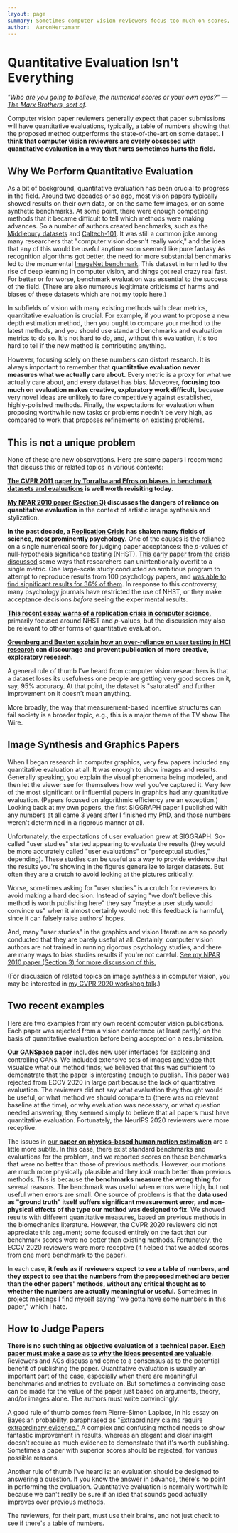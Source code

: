```yaml
---
layout: page
summary: Sometimes computer vision reviewers focus too much on scores, especially for image synthesis papers.
author:  AaronHertzmann
---
```



# Quantitative Evaluation Isn't Everything

*"Who are you going to believe, the numerical scores or your own eyes?" — [The Marx Brothers, sort of](https://www.youtube.com/watch?v=cHxGUe1cjzM).*


Computer vision paper reviewers generally expect that paper submissions will have quantitative evaluations, typically, a table of numbers showing that the proposed method outperforms the state-of-the-art on some dataset. **I think that computer vision reviewers are overly obsessed with quantitative evaluation in a way that hurts sometimes hurts the field.** 

Why We Perform Quantitative Evaluation
---

As a bit of background, quantitative evaluation has been crucial to progress in the field. Around two decades or so ago, most vision papers typically showed results on their own data, or on the same few images, or on some synthetic benchmarks. At some point, there were enough competing methods that it became difficult to tell which methods were making advances. So a number of authors created benchmarks, such as the [Middlebury datasets](https://vision.middlebury.edu/stereo/data/) and [Caltech-101](http://www.vision.caltech.edu/Image_Datasets/Caltech101/). 
It was still a common joke among many researchers that "computer vision doesn't really work," and the idea that any of this would be useful anytime soon seemed like pure fantasy
As recognition algorithms got better, the need for more substantial benchmarks led to the monumental [ImageNet benchmark](https://en.wikipedia.org/wiki/ImageNet). This dataset in turn led to the rise of deep learning in computer vision, and things got real crazy real fast. For better or for worse, benchmark evaluation was essential to the success of the field. (There are also numerous legitimate criticisms of harms and biases of these datasets which are not my topic here.)

In subfields of vision with many existing methods with clear metrics, quantitative evaluation is crucial. For example, if you want to propose a new depth estimation method, then you ought to compare your method to the latest methods, and you should use standard benchmarks and evaluation metrics to do so. It's not hard to do, and, without this evaluation, it's too hard to tell if the new method is contributing anything.

However, focusing solely on these numbers can distort research. It is always important to remember that **quantitative evaluation never measures what we actually care about.**  Every metric is a proxy for what we actually care about, and every dataset has bias.   Moveover, **focusing too much on evaluation makes creative, exploratory work difficult,** because very novel ideas are unlikely to fare competitively against established, highly-polished methods. Finally, the expectations for evaluation when proposing worthwhile new tasks or problems needn't be very high, as compared to work that proposes refinements on existing problems.


This is not a unique problem
---

None of these are new observations. Here are some papers I recommend that discuss this or related topics in various contexts:

**[The CVPR 2011 paper by Torralba and Efros on biases in benchmark datasets and evaluations](http://people.csail.mit.edu/torralba/publications/datasets_cvpr11.pdf) is well worth revisiting today**.

**[My NPAR 2010 paper (Section 3)](http://www.dgp.toronto.edu/~hertzman/ScienceOfArt/) discusses the dangers of reliance on quantitative evaluation** in the context of artistic image synthesis and stylization.

**In the past decade, a [Replication Crisis](https://en.wikipedia.org/wiki/Replication_crisis) has shaken many fields of science, most prominently psychology.** One of the causes is the reliance on a single numerical score for judging paper acceptances: the *p*-values of null-hypothesis significance testing (NHST).  [This early paper from the crisis discussed](https://journals.sagepub.com/doi/10.1177/0956797611417632) some ways that researchers can unintentionally overfit to a single metric.  One large-scale study conducted an ambitious program to attempt to reproduce results from 100 psychology papers, and [was able to find significant results for 36% of them](https://science.sciencemag.org/content/349/6251/aac4716). In response to this controversy, many psychology journals have restricted the use of NHST, or they make acceptance decisions *before* seeing the experimental results. 

**[This recent essay warns of a replication crisis in computer science,](https://cacm.acm.org/magazines/2020/8/246369-threats-of-a-replication-crisis-in-empirical-computer-science/fulltext)** primarily focused around NHST and *p*-values, but the discussion may also be relevant to other forms of quantitative evaluation.

**[Greenberg and Buxton explain how an over-reliance on user testing in HCI research](https://www.billbuxton.com/usabilityHarmful.pdf) can discourage and prevent publication of more creative, exploratory research.**

A general rule of thumb I've heard from computer vision researchers is that a dataset loses its usefulness one people are getting very good scores on it, say, 95% accuracy. At that point, the dataset is "saturated" and further improvement on it doesn't mean anything.

More broadly, the way that measurement-based incentive structures can fail society is a broader topic, e.g., this is a major theme of the TV show The Wire.


Image Synthesis and Graphics Papers
---

When I began research in computer graphics, very few papers included any quantitative evaluation at all. It was enough to show images and results. Generally speaking, you explain the visual phenomena being modeled, and then let the viewer see for themselves how well you've captured it. Very few of the most significant or influential papers in graphics had any quantitative evaluation.  (Papers focused on algorithmic efficiency are an exception.)  Looking back at my own papers, the first SIGGRAPH paper I published with any numbers at all came 3 years after I finished my PhD, and those numbers weren't determined in a rigorous manner at all.

Unfortunately, the expectations of user evaluation grew at SIGGRAPH. So-called "user studies" started appearing to evaluate the results (they would be more accurately called "user evaluations" or "perceptual studies," depending). These studies can be useful as a way to provide evidence that the results you're showing in the figures generalize to larger datasets. But often they are a crutch to avoid looking at the pictures critically. 

Worse, sometimes asking for "user studies" is a crutch for reviewers to avoid making a hard decision. Instead of saying "we don't believe this method is worth publishing here" they say "maybe a user study would convince us" when it almost certainly would not: this feedback is harmful, since it can falsely raise authors' hopes.

And, many "user studies" in the graphics and vision literature are so poorly conducted that they are barely useful at all.  Certainly, computer vision authors are not trained in running rigorous psychology studies, and there are many ways to bias studies results if you're not careful. [See my NPAR 2010 paper (Section 3) for more discussion of this.](http://www.dgp.toronto.edu/~hertzman/ScienceOfArt/)

(For discussion of related topics on image synthesis in computer vision, you may be interested in [my CVPR 2020 workshop talk](https://www.youtube.com/watch?v=wCRJBy_LPVY).)

Two recent examples
---
Here are two examples from my own recent computer vision publications. Each paper was rejected from a vision conference (at least partly) on the basis of quantitative evaluation before being accepted on a resubmission.


[**Our GANSpace paper**](https://arxiv.org/abs/2004.02546) includes new user interfaces for exploring and controlling GANs.  We included extensive sets of images [and video](https://www.youtube.com/watch?v=jdTICDa_eAI) that visualize what our method finds; we believed that this was sufficient to demonstrate that the paper is interesting enough to publish.  This paper was rejected from ECCV 2020 in large part because the lack of quantitative evaluation. The reviewers did not say what evaluation they thought would be useful, or what method we should compare to (there was no relevant baseline at the time), or why evaluation was necessary, or what question needed answering; they seemed simply to believe that all papers must have quantitative evaluation.  Fortunately, the NeurIPS 2020 reviewers were more receptive.

The issues in [our **paper on physics-based human motion estimation**](https://geometry.stanford.edu/projects/human-dynamics-eccv-2020/) are a little more subtle. In this case, there exist standard benchmarks and evaluations for the problem, and we reported scores on these benchmarks that were no better than those of previous methods.  However, our motions are much more physically plausible and they *look* much better than previous methods. This is because **the benchmarks measure the wrong thing** for several reasons. The benchmark was useful when errors were high, but not useful when errors are small.  One source of problems is that the **data used as "ground truth" itself suffers significant measurement error, and non-physical effects of the type our method was designed to fix**.  We showed results with different quantitative measures, based on previous methods in the biomechanics literature. However, the CVPR 2020 reviewers did not appreciate this argument; some focused entirely on the fact that our benchmark scores were no better than existing methods.  Fortunately, the ECCV 2020 reviewers were more receptive (it helped that we added scores from one more benchmark to the paper).

In each case, **it feels as if reviewers expect to see a table of numbers, and they expect to see that the numbers from the proposed method are better than the other papers' methods, without any critical thought as to whether the numbers are actually meaningful or useful.** Sometimes in project meetings I find myself saying "we gotta have some numbers in this paper," which I hate.


How to Judge Papers
---

**There is no such thing as objective evaluation of a technical paper. [Each paper must make a case as to why the ideas presented are valuable](/2020/07/13/rebuttals.html)**. Reviewers and ACs discuss and come to a consensus as to the potential benefit of publishing the paper.  Quantitative evaluation is usually an important part of the case, especially when there are meaningful benchmarks and metrics to evaluate on. But sometimes a convincing case can be made for the value of the paper just based on  arguments, theory, and/or images alone.  The authors must write convincingly. 

A good rule of thumb comes from Pierre-Simon Laplace, in his essay on Bayesian probability, paraphrased as ["Extraordinary claims require extraordinary evidence."](https://en.wikipedia.org/wiki/Sagan_standard) A complex and confusing method needs to show fantastic improvement in results, whereas an elegant and clear insight doesn't require as much evidence to demonstrate that it's worth publishing.  Sometimes a paper with superior scores should be rejected, for various possible reasons.

Another rule of thumb I've heard is: an evaluation should be designed to answering a question. If you know the answer in advance, there's no point in performing the evaluation.  Quantitative evaluation is normally worthwhile because we can't really be sure if an idea that sounds good actually improves over previous methods.

The reviewers, for their part, must use their brains, and not just check to see if there's a table of numbers.
